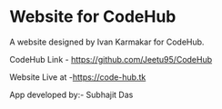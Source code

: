 # Website for CodeHub

A website designed by Ivan Karmakar for CodeHub.

CodeHub Link - https://github.com/Jeetu95/CodeHub

Website Live at -https://code-hub.tk


App developed by:- Subhajit Das 
